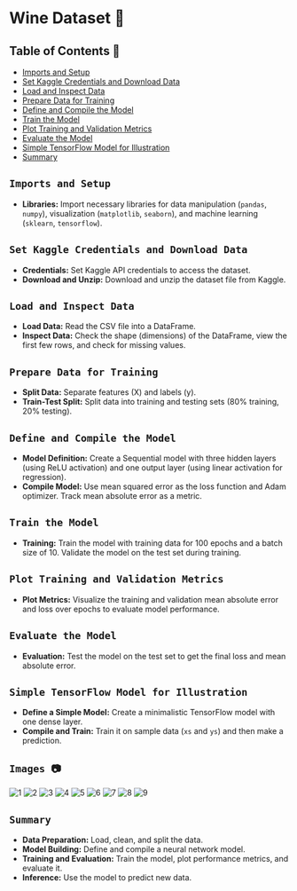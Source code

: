 # Wine Dataset 🍷

## Table of Contents 📍
- [Imports and Setup](#imports-and-setup)
- [Set Kaggle Credentials and Download Data](#set-kaggle-credentials-and-download-data)
- [Load and Inspect Data](#load-and-inspect-data)
- [Prepare Data for Training](#prepare-data-for-training)
- [Define and Compile the Model](#define-and-compile-the-model)
- [Train the Model](#train-the-model)
- [Plot Training and Validation Metrics](#plot-training-and-validation-metrics)
- [Evaluate the Model](#evaluate-the-model)
- [Simple TensorFlow Model for Illustration](#simple-tensorflow-model-for-illustration)
- [Summary](#summary)

## `Imports and Setup`
- **Libraries:** Import necessary libraries for data manipulation (`pandas`, `numpy`), visualization (`matplotlib`, `seaborn`), and machine learning (`sklearn`, `tensorflow`).

## `Set Kaggle Credentials and Download Data`
- **Credentials:** Set Kaggle API credentials to access the dataset.
- **Download and Unzip:** Download and unzip the dataset file from Kaggle.

## `Load and Inspect Data`
- **Load Data:** Read the CSV file into a DataFrame.
- **Inspect Data:** Check the shape (dimensions) of the DataFrame, view the first few rows, and check for missing values.

## `Prepare Data for Training`
- **Split Data:** Separate features (X) and labels (y).
- **Train-Test Split:** Split data into training and testing sets (80% training, 20% testing).

## `Define and Compile the Model`
- **Model Definition:** Create a Sequential model with three hidden layers (using ReLU activation) and one output layer (using linear activation for regression).
- **Compile Model:** Use mean squared error as the loss function and Adam optimizer. Track mean absolute error as a metric.

## `Train the Model`
- **Training:** Train the model with training data for 100 epochs and a batch size of 10. Validate the model on the test set during training.

## `Plot Training and Validation Metrics`
- **Plot Metrics:** Visualize the training and validation mean absolute error and loss over epochs to evaluate model performance.

## `Evaluate the Model`
- **Evaluation:** Test the model on the test set to get the final loss and mean absolute error.

## `Simple TensorFlow Model for Illustration`
- **Define a Simple Model:** Create a minimalistic TensorFlow model with one dense layer.
- **Compile and Train:** Train it on sample data (`xs` and `ys`) and then make a prediction.

## `Images 📷`
![1](https://github.com/user-attachments/assets/65ef0264-19fd-4d5b-8e77-77644e732113)
![2](https://github.com/user-attachments/assets/9b794f30-1640-4d60-8616-f073b3cfac4f)
![3](https://github.com/user-attachments/assets/84257db4-3f02-4566-bd83-22b07a292e93)
![4](https://github.com/user-attachments/assets/c65e003a-60d3-4821-a8f7-8730fc04851d)
![5](https://github.com/user-attachments/assets/7fd873f8-8cfd-40ac-9e8c-cd582a053efa)
![6](https://github.com/user-attachments/assets/60c5c798-239b-4c47-ad23-323cf383a1d0)
![7](https://github.com/user-attachments/assets/776deb32-690a-4239-8346-f73be53c1c74)
![8](https://github.com/user-attachments/assets/82d4b1d7-3353-4407-8ee9-b09d698dda61)
![9](https://github.com/user-attachments/assets/ec3ab7ec-004e-4aee-a46e-b389deb32399)

## `Summary`
- **Data Preparation:** Load, clean, and split the data.
- **Model Building:** Define and compile a neural network model.
- **Training and Evaluation:** Train the model, plot performance metrics, and evaluate it.
- **Inference:** Use the model to predict new data.
